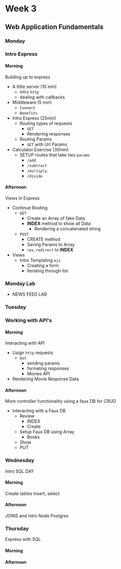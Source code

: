# Week 3
## Web Application Fundamentals


### Monday 
### Intro Express

#### Morning

Building up to express

* A little server (10 min)
  * intro `http`
  * dealing with callbacks
* Middleware (5 min)
  * `Connect`
  * `Benefits`
* Intro Express (25min)
  * Routing types of requests
    * `GET`
    * Rendering responses
  * Routing Params
    * `GET` with Url Params
* Calculator Exercise (30min)
  * SETUP routes that take two `params`
    * `/add`
    * `/subtract`
    * `/multiply`
    * `/divide`

#### Afternoon

Views in Express 

* Continue Routing
  * `GET`
    * Create an Array of fake Data
    * **INDEX** method to show all Data
      * Rendering a concatenated string
  * `POST`
    * CREATE method
    * Saving Params to Array
    * `res.redirect` to **INDEX**
* Views 
  * Intro Templating `ejs`
    * Creating a form
    * Iterating through list

### Monday Lab

* NEWS FEED LAB

### Tuesday
### Working with API's


#### Morning

Interacting with API

* Usign `http` requests
  * `Get`
    * sending params
    * formating responses
    * Movies API
* Rendering Movie Response Data

#### Afternoon

More controller functionality using a faux DB for CRUD

* Interacting with a Faux DB
  * Review
    * INDEX
    * Create
  * Setup Faux DB using Array
    * Books
  * Show
  * PUT 


### Wednesday
Intro SQL DAY

#### Morning

Create tables insert, select


#### Afternoon

JOINS and intro Node Postgres

### Thursday

Express with SQL

#### Morning

#### Afternoon